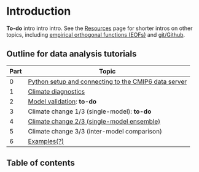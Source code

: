 # Introduction

**To-do** intro intro intro. See the [Resources](resources/resources.md) page for shorter intros on other topics, including [empirical orthogonal functions (EOFs)](resources/eofs.ipynb) and [git/Github](resources/git_basics.md).

## Outline for data analysis tutorials
Part | Topic
-- | --
0 | [Python setup and connecting to the CMIP6 data server](setup/setup.md)
1 | [Climate diagnostics](data_analysis/overview.md)
2 | [Model validation](model_validation/overview.md): **to-do**
3 | Climate change 1/3 (single-model): **to-do**
4 | [Climate change 2/3 (single-model ensemble)](single_model_ensemble/overview.md)
5 | Climate change 3/3 (inter-model comparison) 
6 | [Examples(?)](tutorial_11-7/overview.md)


## Table of contents
```{tableofcontents}
```
